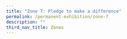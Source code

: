 ```yaml
---
title: "Zone 7: Pledge to make a difference"
permalink: /permanent-exhibition/zone-7
description: ""
third_nav_title: Zones
---
```


